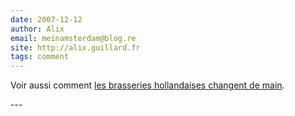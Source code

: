 ```yaml
---
date: 2007-12-12
author: Alix
email: meinamsterdam@blog.re
site: http://alix.guillard.fr
tags: comment
---
```


<p>
Voir aussi comment <a href="http://blog.re/me-in-amsterdam/index.php/les-brasseries-neerlandaises">les brasseries hollandaises changent de main</a>.
</p>
---